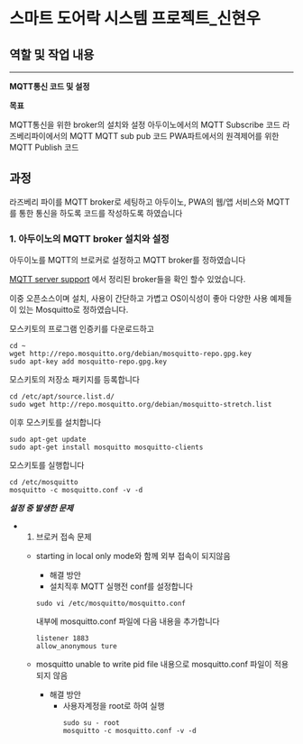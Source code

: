 # 스마트 도어락 시스템 프로젝트_신현우

## 역할 및 작업 내용
---
**MQTT통신 코드 및 설정**

**목표**

MQTT통신을 위한 broker의 설치와 설정
아두이노에서의 MQTT Subscribe 코드
라즈베리파이에서의 MQTT MQTT sub pub 코드
PWA파트에서의 원격제어를 위한 MQTT Publish 코드

## 과정

라즈베리 파이를 MQTT broker로 세팅하고 아두이노, PWA의 웹/앱 서비스와 MQTT를 통한 통신을 하도록 코드를 작성하도록 하였습니다


### **1. 아두이노의 MQTT broker 설치와 설정**
아두이노를 MQTT의 브로커로 설정하고 MQTT broker를 정하였습니다

[MQTT server support](https://github.com/mqtt/mqtt.org/wiki/server-support#capabilities) 에서 정리된 broker들을 확인 할수 있었습니다.

이중 오픈소스이며 설치, 사용이 간단하고 가볍고 OS이식성이 좋아 다양한 사용 예제들이 있는 Mosquitto로 정하였습니다.

모스키토의 프로그램 인증키를 다운로드하고
```
cd ~
wget http://repo.mosquitto.org/debian/mosquitto-repo.gpg.key
sudo apt-key add mosquitto-repo.gpg.key
```

모스키토의 저장소 패키지를 등록합니다
```
cd /etc/apt/source.list.d/
sudo wget http://repo.mosquitto.org/debian/mosquitto-stretch.list
```

이후 모스키토를 설치합니다
```
sudo apt-get update
sudo apt-get install mosquitto mosquitto-clients
```

모스키토를 실행합니다
```
cd /etc/mosquitto
mosquitto -c mosquitto.conf -v -d
```

***설정 중 발생한 문제***
- 1. 브로커 접속 문제
  - starting in local only mode와 함께 외부 접속이 되지않음
    - 해결 방안
    - 	설치직후 MQTT 실행전 conf를 설정합니다
	```
	sudo vi /etc/mosquitto/mosquitto.conf
	```
	
	내부에 mosquitto.conf 파일에 다음 내용을 추가합니다
	```
	listener 1883
	allow_anonymous ture
	```
  - mosquitto unable to write pid file 내용으로 mosquitto.conf 파일이 적용되지 않음
    - 해결 방안
      - 사용자계정을 root로 하여 실행
        ```
        sudo su - root
        mosquitto -c mosquitto.conf -v -d
        ```
        
